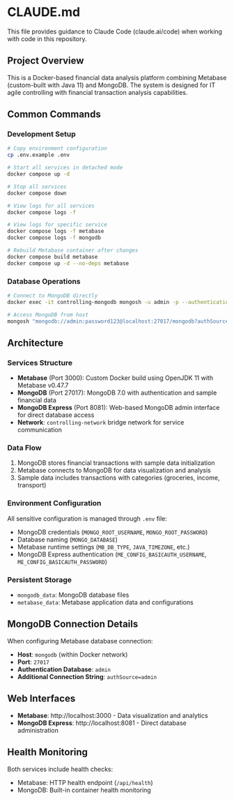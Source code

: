 # CLAUDE.md

This file provides guidance to Claude Code (claude.ai/code) when working with code in this repository.

## Project Overview

This is a Docker-based financial data analysis platform combining Metabase (custom-built with Java 11) and MongoDB. The system is designed for IT agile controlling with financial transaction analysis capabilities.

## Common Commands

### Development Setup
```bash
# Copy environment configuration
cp .env.example .env

# Start all services in detached mode
docker compose up -d

# Stop all services
docker compose down

# View logs for all services
docker compose logs -f

# View logs for specific service
docker compose logs -f metabase
docker compose logs -f mongodb

# Rebuild Metabase container after changes
docker compose build metabase
docker compose up -d --no-deps metabase
```

### Database Operations
```bash
# Connect to MongoDB directly
docker exec -it controlling-mongodb mongosh -u admin -p --authenticationDatabase admin

# Access MongoDB from host
mongosh "mongodb://admin:password123@localhost:27017/mongodb?authSource=admin"
```

## Architecture

### Services Structure
- **Metabase** (Port 3000): Custom Docker build using OpenJDK 11 with Metabase v0.47.7
- **MongoDB** (Port 27017): MongoDB 7.0 with authentication and sample financial data
- **MongoDB Express** (Port 8081): Web-based MongoDB admin interface for direct database access
- **Network**: `controlling-network` bridge network for service communication

### Data Flow
1. MongoDB stores financial transactions with sample data initialization
2. Metabase connects to MongoDB for data visualization and analysis
3. Sample data includes transactions with categories (groceries, income, transport)

### Environment Configuration
All sensitive configuration is managed through `.env` file:
- MongoDB credentials (`MONGO_ROOT_USERNAME`, `MONGO_ROOT_PASSWORD`)
- Database naming (`MONGO_DATABASE`)
- Metabase runtime settings (`MB_DB_TYPE`, `JAVA_TIMEZONE`, etc.)
- MongoDB Express authentication (`ME_CONFIG_BASICAUTH_USERNAME`, `ME_CONFIG_BASICAUTH_PASSWORD`)

### Persistent Storage
- `mongodb_data`: MongoDB database files
- `metabase_data`: Metabase application data and configurations

## MongoDB Connection Details
When configuring Metabase database connection:
- **Host**: `mongodb` (within Docker network)
- **Port**: `27017`
- **Authentication Database**: `admin`
- **Additional Connection String**: `authSource=admin`

## Web Interfaces
- **Metabase**: http://localhost:3000 - Data visualization and analytics
- **MongoDB Express**: http://localhost:8081 - Direct database administration

## Health Monitoring
Both services include health checks:
- Metabase: HTTP health endpoint (`/api/health`)
- MongoDB: Built-in container health monitoring
